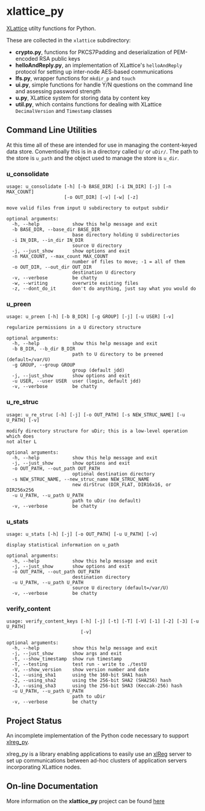 # xlattice_py

[XLattice](https://jddixon.github.io/xlattice)
utilty functions for Python.

These are collected in the `xlattice` subdirectory:

* **crypto.py**, functions for PKCS7Padding and deserialization of PEM-encoded RSA public keys
* **helloAndReply.py**, an implementation of XLattice's `helloAndReply` protocol for setting up inter-node AES-based communications
* **lfs.py**, wrapper functions for `mkdir_p` and `touch`
* **ui.py**, simple functions for handle Y/N questions on the command line and assessing password strength
* **u.py**, XLattice system for storing data by content key
* **util.py**, which contains functions for dealing with XLattice `DecimalVersion` and `Timestamp` classes

## Command Line Utilities

At this time all of these are intended for use in managing the
content-keyed data store.  Conventioally this is in a directory called
`U/` or `uDir/`.  The path to the store is `u_path` and the object used
to manage the store is `u_dir`.

### u_consolidate

    usage: u_consolidate [-h] [-b BASE_DIR] [-i IN_DIR] [-j] [-n MAX_COUNT]
                         [-o OUT_DIR] [-v] [-w] [-z]

    move valid files from input U subdirectory to output subdir

    optional arguments:
      -h, --help            show this help message and exit
      -b BASE_DIR, --base_dir BASE_DIR
                            base directory holding U subdirectories
      -i IN_DIR, --in_dir IN_DIR
                            source U directory
      -j, --just_show       show options and exit
      -n MAX_COUNT, --max_count MAX_COUNT
                            number of files to move; -1 = all of them
      -o OUT_DIR, --out_dir OUT_DIR
                            destination U directory
      -v, --verbose         be chatty
      -w, --writing         overwrite existing files
      -z, --dont_do_it      don't do anything, just say what you would do

### u_preen

    usage: u_preen [-h] [-b B_DIR] [-g GROUP] [-j] [-u USER] [-v]

    regularize permissions in a U directory structure

    optional arguments:
      -h, --help            show this help message and exit
      -b B_DIR, --b_dir B_DIR
                            path to U directory to be preened (default=/var/U)
      -g GROUP, --group GROUP
                            group (default jdd)
      -j, --just_show       show options and exit
      -u USER, --user USER  user (login, default jdd)
      -v, --verbose         be chatty

### u\_re_struc

    usage: u_re_struc [-h] [-j] [-o OUT_PATH] [-s NEW_STRUC_NAME] [-u U_PATH] [-v]

    modify directory structure for uDir; this is a low-level operation which does
    not alter L

    optional arguments:
      -h, --help            show this help message and exit
      -j, --just_show       show options and exit
      -o OUT_PATH, --out_path OUT_PATH
                            optional destination directory
      -s NEW_STRUC_NAME, --new_struc_name NEW_STRUC_NAME
                            new dirStruc (DIR_FLAT, DIR16x16, or DIR256x256
      -u U_PATH, --u_path U_PATH
                            path to uDir (no default)
      -v, --verbose         be chatty

### u_stats

    usage: u_stats [-h] [-j] [-o OUT_PATH] [-u U_PATH] [-v]

    display statistical information on u_path

    optional arguments:
      -h, --help            show this help message and exit
      -j, --just_show       show options and exit
      -o OUT_PATH, --out_path OUT_PATH
                            destination directory
      -u U_PATH, --u_path U_PATH
                            source U directory (default=/var/U)
      -v, --verbose         be chatty

### verify_content

    usage: verify_content_keys [-h] [-j] [-t] [-T] [-V] [-1] [-2] [-3] [-u U_PATH]
                               [-v]

    optional arguments:
      -h, --help            show this help message and exit
      -j, --just_show       show args and exit
      -t, --show_timestamp  show run timestamp
      -T, --testing         test run - write to ./testU
      -V, --show_version    show version number and date
      -1, --using_sha1      using the 160-bit SHA1 hash
      -2, --using_sha2      using the 256-bit SHA2 (SHA256) hash
      -3, --using_sha3      using the 256-bit SHA3 (Keccak-256) hash
      -u U_PATH, --u_path U_PATH
                            path to uDir
      -v, --verbose         be chatty


## Project Status

An incomplete implementation of the Python code necessary to support
[xlreg_py](https://jddixon.github.io/xlreg_py).

xlreg_py is a library enabling applications to easily use an
[xlReg](https://jddixon/github.io/xlReg_go) server
to set up communications between ad-hoc clusters of application servers
incorporating XLattice nodes.

## On-line Documentation

More information on the **xlattice_py** project can be found
[here](https://jddixon.github.io/xlattice_py)
